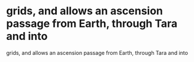 # grids, and allows an ascension passage from Earth, through Tara and into

grids, and allows an ascension passage from Earth, through Tara and into
